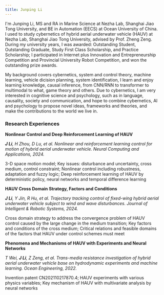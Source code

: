 ```yaml
---
title: Junping Li
---
```


I'm Junping Li, MS and RA in Marine Science at Nezha Lab, Shanghai Jiao Tong University, and BE in Automation (EECS) at Ocean University of China. I used to study cybernetics of hybrid aerial underwater vehicle (HAUV) at Nezha Lab, Shanghai Jiao Tong University, advised by Prof. Zheng Zeng. During my university years, I was awarded: Outstanding Student, Outstanding Graduate, Study First Class Scholarship, and Practice Scholarship; I participated in Internet plus Innovation and Entrepreneurship Competition and Provincial University Robot Competition, and won the outstanding prize awards.

My background covers cybernetics, system and control theory, machine learning, vehicle dicision planning, system identification, I learn and enjoy learning knowledge, causal inference, from CNN/RNN to transformer to multimodal to what, game theory and others. Due to cybernetics, I am very interested in cognitive science and psychology, such as in language, causality, society and communication, and hope to combine cybernetics, AI and psychology to propose novel ideas, frameworks and theories, and make the contributions to the world we live in.

<!--
<div align="center">
  <img src="./pic/sh.jpg" alt=" " style="width: 40%; height: auto;">
</div>
-->

### Research Experiences

**Nonlinear Control and Deep Reinforcement Learning of HAUV**<br>

***J Li**, H Zhou, D Lu, et al. Nonlinear and reinforcement learning control for motion of hybrid aerial underwater vehicle. Neural Computing and Applications, 2024.*<br>

3-D space motion model; Key issues: disturbance and uncertainty, cross medium, control constraint; Nonlinear control including robustness, adaptation and fuzzy logic; Deep reinforcement learning of HAUV by deterministic policy, neural networks and temporal difference learning

**HAUV Cross Domain Strategy, Factors and Conditions**

***J Li**, Y Jin, R Hu, et al. Trajectory tracking control of fixed-wing hybrid aerial underwater vehicle subject to wind and wave disturbances. Journal of Intelligent & Robotic Systems, 2024.*<br>

Cross domain strategy to address the convergence problem of HAUV control caused by the large change in the medium transition; Key factors and conditions of the cross medium; Critical relations and feasible domains of the factors that HAUV under control schemes must meet

**Phenomena and Mechanisms of HAUV with Experiments and Neural Networks**

*T Wei, **J Li**, Z Zeng, et al. Trans-media resistance investigation of hybrid aerial underwater vehicle base on hydrodynamic experiments and machine learning. Ocean Engineering, 2022.*

Invention patent CN202110217870.4; HAUV experiments with various physics variables; Key mechanism of HAUV with multivariate analysis by neural networks





